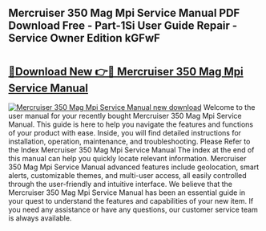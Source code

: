 ## Mercruiser 350 Mag Mpi Service Manual PDF Download Free - Part-1Si User Guide Repair - Service Owner Edition kGFwF

# <h2><a href="http://cf22153.oget.top/?id=Mercruiser+350+Mag+Mpi+Service+Manual">🔗Download New 👉🔴 Mercruiser 350 Mag Mpi Service Manual</a></h2>

[![Mercruiser 350 Mag Mpi Service Manual new download](https://i.imgur.com/5g1atiW.png)](http://cf22153.oget.top/?id=Mercruiser+350+Mag+Mpi+Service+Manual)
Welcome to the user manual for your recently bought Mercruiser 350 Mag Mpi Service Manual. This guide is here to help you navigate the features and functions of your product with ease. Inside, you will find detailed instructions for installation, operation, maintenance, and troubleshooting. Please Refer to the Index Mercruiser 350 Mag Mpi Service Manual The index at the end of this manual can help you quickly locate relevant information. Mercruiser 350 Mag Mpi Service Manual advanced features include geolocation, smart alerts, customizable themes, and multi-user access, all easily controlled through the user-friendly and intuitive interface. We believe that the Mercruiser 350 Mag Mpi Service Manual has been an essential guide in your quest to understand the features and capabilities of your new item. If you need any assistance or have any questions, our customer service team is always available.
